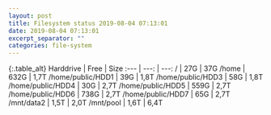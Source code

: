 ```yaml
---
layout: post
title: Filesystem status 2019-08-04 07:13:01
date: 2019-08-04 07:13:01
excerpt_separator: ""
categories: file-system
---
```

{:.table_alt}
Harddrive | Free | Size
:--- | ---: | ---:
/ | 27G | 37G
/home | 632G | 1,7T
/home/public/HDD1 | 39G | 1,8T
/home/public/HDD3 | 58G | 1,8T
/home/public/HDD4 | 30G | 2,7T
/home/public/HDD5 | 559G | 2,7T
/home/public/HDD6 | 738G | 2,7T
/home/public/HDD7 | 65G | 2,7T
/mnt/data2 | 1,5T | 2,0T
/mnt/pool | 1,6T | 6,4T

